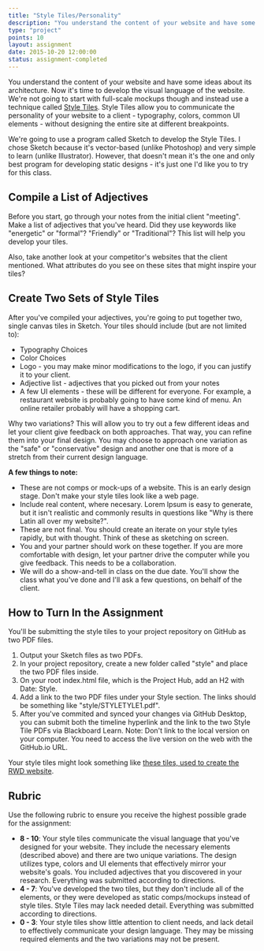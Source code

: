 ```yaml
---
title: "Style Tiles/Personality"
description: "You understand the content of your website and have some ideas about its architecture.  Now it's time to develop the visual language of the websit"
type: "project"
points: 10
layout: assignment
date: 2015-10-20 12:00:00
status: assignment-completed
---
```


You understand the content of your website and have some ideas about its architecture.  Now it's time to develop the visual language of the website.  We're not going to start with full-scale mockups though and instead use a technique called <a href="http://styletil.es">Style Tiles</a>.  Style Tiles allow you to communicate the personality of your website to a client - typography, colors, common UI elements - without designing the entire site at different breakpoints.  

We're going to use a program called Sketch to develop the Style Tiles.  I chose Sketch because it's vector-based (unlike Photoshop) and very simple to learn (unlike Illustrator).  However, that doesn't mean it's the one and only best program for developing static designs - it's just one I'd like you to try for this class.

## Compile a List of Adjectives

Before you start, go through your notes from the initial client "meeting".  Make a list of adjectives that you've heard.  Did they use keywords like "energetic" or "formal"?  "Friendly" or "Traditional"?  This list will help you develop your tiles.

Also, take another look at your competitor's websites that the client mentioned.  What attributes do you see on these sites that might inspire your tiles?

## Create Two Sets of Style Tiles

After you've compiled your adjectives, you're going to put together two, single canvas tiles in Sketch.  Your tiles should include (but are not limited to):

* Typography Choices
* Color Choices
* Logo - you may make minor modifications to the logo, if you can justify it to your client.
* Adjective list - adjectives that you picked out from your notes
* A few UI elements - these will be different for everyone.  For example, a restaurant website is probably going to have some kind of menu.  An online retailer probably will have a shopping cart.

Why two variations?  This will allow you to try out a few different ideas and let your client give feedback on both approaches.  That way, you can refine them into your final design.  You may choose to approach one variation as the "safe" or "conservative" design and another one that is more of a stretch from their current design language.

**A few things to note:**

* These are not comps or mock-ups of a website.  This is an early design stage.  Don't make your style tiles look like a web page.
* Include real content, where necesary.  Lorem Ipsum is easy to generate, but it isn't realistic and commonly results in questions like "Why is there Latin all over my website?".
* These are not final.  You should create an iterate on your style tyles rapidly, but with thought.  Think of these as sketching on screen.
* You and your partner should work on these together.  If you are more comfortable with design, let your partner drive the computer while you give feedback.  This needs to be a collaboration.
* We will do a show-and-tell in class on the due date.  You'll show the class what you've done and I'll ask a few questions, on behalf of the client.

## How to Turn In the Assignment

You'll be submitting the style tiles to your project repository on GitHub as two PDF files. 

1.  Output your Sketch files as two PDFs.
2.  In your project repository, create a new folder called "style" and place the two PDF files inside.
2.  On your root index.html file, which is the Project Hub, add an H2 with Date: Style.
3.  Add a link to the two PDF files under your Style section.  The links should be something like "style/STYLETYLE1.pdf".
4.  After you've commited and synced your changes via GitHub Desktop, you can submit both the timeline hyperlink and the link to the two Style Tile PDFs via Blackboard Learn.  Note: Don't link to the local version on your computer.  You need to access the live version on the web with the GitHub.io URL.

Your style tiles might look something like <a href="http://rwdkent.com/files/RWD-Style-Tiles.pdf">these tiles, used to create the RWD website</a>.

## Rubric

Use the following rubric to ensure you receive the highest possible grade for the assignment:

* **8 - 10**: Your style tiles communicate the visual language that you've designed for your website.  They include the necessary elements (described above) and there are two unique variations.  The design utilizes type, colors and UI elements that effectively mirror your website's goals.  You included adjectives that you discovered in your research.  Everything was submitted according to directions.
* **4 - 7**: You've developed the two tiles, but they don't include all of the elements, or they were developed as static comps/mockups instead of style tiles.  Style Tiles may lack needed detail.  Everything was submitted according to directions.
* **0 - 3**: Your style tiles show little attention to client needs, and lack detail to effectively communicate your design language.  They may be missing required elements and the two variations may not be present.